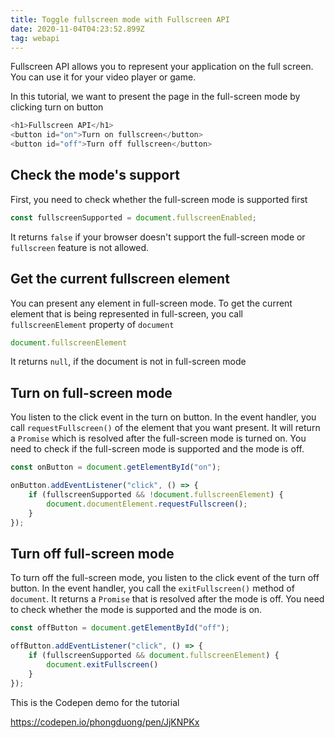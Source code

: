 ```yaml
---
title: Toggle fullscreen mode with Fullscreen API
date: 2020-11-04T04:23:52.899Z
tag: webapi
---
```

Fullscreen API allows you to represent your application on the full screen. You can use it for your video player or game. 

In this tutorial, we want to present the page in the full-screen mode by clicking turn on button

```javascript
<h1>Fullscreen API</h1>
<button id="on">Turn on fullscreen</button>
<button id="off">Turn off fullscreen</button>
```

## Check the mode's support

First, you need to check whether the full-screen mode is supported first

```javascript
const fullscreenSupported = document.fullscreenEnabled;
```

It returns `false` if your browser doesn't support the full-screen mode or `fullscreen` feature is not allowed.

## Get the current fullscreen element

You can present any element in full-screen mode. To get the current element that is being represented in full-screen, you call `fullscreenElement` property of `document`

```javascript
document.fullscreenElement
```

It returns `null`, if the document is not in full-screen mode

## Turn on full-screen mode

You listen to the click event in the turn on button. In the event handler, you call `requestFullscreen()` of the element that you want present. It will return a `Promise` which is resolved after the full-screen mode is turned on. You need to check if the full-screen mode is supported and the mode is off.

```javascript
const onButton = document.getElementById("on");

onButton.addEventListener("click", () => {
	if (fullscreenSupported && !document.fullscreenElement) {
		document.documentElement.requestFullscreen();
	}
});
```

## Turn off full-screen mode

To turn off the full-screen mode, you listen to the click event of the turn off button. In the event handler, you call the `exitFullscreen()` method of `document`. It returns a `Promise` that is resolved after the mode is off. You need to check whether the mode is supported and the mode is on. 

```javascript
const offButton = document.getElementById("off");

offButton.addEventListener("click", () => {
	if (fullscreenSupported && document.fullscreenElement) {
		document.exitFullscreen()
	}
});

```

This is the Codepen demo for the tutorial

https://codepen.io/phongduong/pen/JjKNPKx